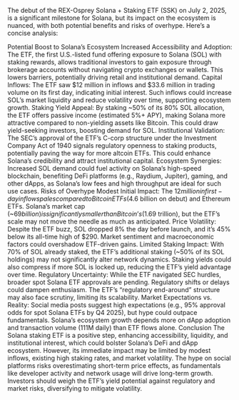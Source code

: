 The debut of the REX-Osprey Solana + Staking ETF (SSK) on July 2, 2025, is a significant milestone for Solana, but its impact on the ecosystem is nuanced, with both potential benefits and risks of overhype. Here’s a concise analysis:

Potential Boost to Solana’s Ecosystem
Increased Accessibility and Adoption: The ETF, the first U.S.-listed fund offering exposure to Solana (SOL) with staking rewards, allows traditional investors to gain exposure through brokerage accounts without navigating crypto exchanges or wallets. This lowers barriers, potentially driving retail and institutional demand.
Capital Inflows: The ETF saw $12 million in inflows and $33.6 million in trading volume on its first day, indicating initial interest. Such inflows could increase SOL’s market liquidity and reduce volatility over time, supporting ecosystem growth.
Staking Yield Appeal: By staking ~50% of its 80% SOL allocation, the ETF offers passive income (estimated 5%+ APY), making Solana more attractive compared to non-yielding assets like Bitcoin. This could draw yield-seeking investors, boosting demand for SOL.
Institutional Validation: The SEC’s approval of the ETF’s C-corp structure under the Investment Company Act of 1940 signals regulatory openness to staking products, potentially paving the way for more altcoin ETFs. This could enhance Solana’s credibility and attract institutional capital.
Ecosystem Synergies: Increased SOL demand could fuel activity on Solana’s high-speed blockchain, benefiting DeFi platforms (e.g., Raydium, Jupiter), gaming, and other dApps, as Solana’s low fees and high throughput are ideal for such use cases.
Risks of Overhype
Modest Initial Impact: The $12 million in first-day inflows pales compared to Bitcoin ETFs ($4.6 billion on debut) and Ethereum ETFs. Solana’s market cap (~$69 billion) is significantly smaller than Bitcoin’s ($1.69 trillion), but the ETF’s scale may not move the needle as much as anticipated.
Price Volatility: Despite the ETF buzz, SOL dropped 8% the day before launch, and it’s 45% below its all-time high of $290. Market sentiment and macroeconomic factors could overshadow ETF-driven gains.
Limited Staking Impact: With 70% of SOL already staked, the ETF’s additional staking (~50% of its SOL holdings) may not significantly alter network dynamics. Staking yields could also compress if more SOL is locked up, reducing the ETF’s yield advantage over time.
Regulatory Uncertainty: While the ETF navigated SEC hurdles, broader spot Solana ETF approvals are pending. Regulatory shifts or delays could dampen enthusiasm. The ETF’s “regulatory end-around” structure may also face scrutiny, limiting its scalability.
Market Expectations vs. Reality: Social media posts suggest high expectations (e.g., 95% approval odds for spot Solana ETFs by Q4 2025), but hype could outpace fundamentals. Solana’s ecosystem growth depends more on dApp adoption and transaction volume (111M daily) than ETF flows alone.
Conclusion
The Solana staking ETF is a positive step, enhancing accessibility, liquidity, and institutional interest, which could bolster Solana’s DeFi and dApp ecosystem. However, its immediate impact may be limited by modest inflows, existing high staking rates, and market volatility. The hype on social platforms risks overestimating short-term price effects, as fundamentals like developer activity and network usage will drive long-term growth. Investors should weigh the ETF’s yield potential against regulatory and market risks, diversifying to mitigate volatility.
